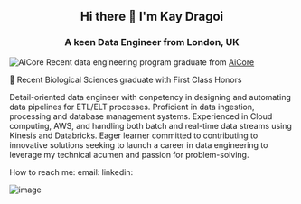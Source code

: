 ## <div align="center"> Hi there 👋 I'm Kay Dragoi </div>
### <div align="center"> A keen Data Engineer from London, UK </div>


![AiCore](https://github.com/kdragoi/kdragoi/AiCore.png) Recent data engineering program graduate from [AiCore](https://www.theaicore.com/) 
 
 🧬 Recent Biological Sciences graduate with First Class Honors

Detail-oriented data engineer with conpetency in designing and automating data pipelines for ETL/ELT processes.
Proficient in data ingestion, processing and database management systems. 
Experienced in Cloud computing, AWS, and handling both batch and real-time data streams using Kinesis and Databricks. 
Eager learner committed to contributing to innovative solutions
seeking to launch a career in data engineering to leverage my technical acumen and passion for problem-solving.

How to reach me:
email:
linkedin: 

![image](https://github.com/kdragoi/kdragoi/code.gif)









<!--
**kdragoi/kdragoi** is a ✨ _special_ ✨ repository because its `README.md` (this file) appears on your GitHub profile.

Here are some ideas to get you started:

- 🔭 I’m currently working on ...
- 🌱 I’m currently learning ...
- 👯 I’m looking to collaborate on ...
- 🤔 I’m looking for help with ...
- 💬 Ask me about ...
- 📫 How to reach me: ...
- 😄 Pronouns: ...
- ⚡ Fun fact: ...
-->
